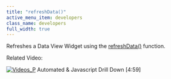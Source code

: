 ```yaml
---
title: "refreshData()"
active_menu_item: developers
class_name: developers
full_width: true
---
```



Refreshes a Data View Widget using the [refreshData()](/developers/user-guide/scripting-apis/client-api/widget-functions/refreshdata) function.

Related Video:

[![Videos\_P](/img/docs/videos_p.png)](http://www.youtube.com/v/t-MozAiRF0Q?autoplay=1&hd=1&fs=1&showsearch=0&rel=0&) Automated & Javascript Drill Down [4:59]

